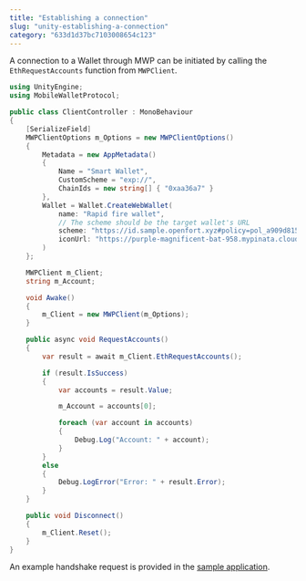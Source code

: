 ```yaml
---
title: "Establishing a connection"
slug: "unity-establishing-a-connection"
category: "633d1d37bc7103008654c123"
---
```


A connection to a Wallet through MWP can be initiated by calling the `EthRequestAccounts` function from `MWPClient`.

```cs ClientController.cs
using UnityEngine;
using MobileWalletProtocol;

public class ClientController : MonoBehaviour
{
    [SerializeField]
    MWPClientOptions m_Options = new MWPClientOptions()
    {
        Metadata = new AppMetadata()
        {
            Name = "Smart Wallet",
            CustomScheme = "exp://",
            ChainIds = new string[] { "0xaa36a7" }
        },
        Wallet = Wallet.CreateWebWallet(
            name: "Rapid fire wallet",
            // The scheme should be the target wallet's URL
            scheme: "https://id.sample.openfort.xyz#policy=pol_a909d815-9b6c-40b2-9f6c-e93505281137",
            iconUrl: "https://purple-magnificent-bat-958.mypinata.cloud/ipfs/QmfQrh2BiCzugFauYF9Weu9SFddsVh9qV82uw43cxH8UDV"
        )
    };

    MWPClient m_Client;
    string m_Account;

    void Awake()
    {
        m_Client = new MWPClient(m_Options);
    }

    public async void RequestAccounts()
    {
        var result = await m_Client.EthRequestAccounts();

        if (result.IsSuccess)
        {
            var accounts = result.Value;

            m_Account = accounts[0];

            foreach (var account in accounts)
            {
                Debug.Log("Account: " + account);
            }
        }
        else
        {
            Debug.LogError("Error: " + result.Error);
        }
    }

    public void Disconnect()
    {
        m_Client.Reset();
    }
}
```
An example handshake request is provided in the [sample application](https://github.com/openfort-xyz/mobile-wallet-protocol-unity-client/blob/aef744eaecc9c41c1dc0473c4a2ac2cff2981433/Project/Assets/ClientController.cs#L32).